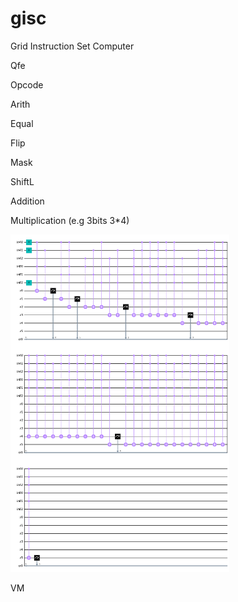 # gisc
Grid Instruction Set Computer

Qfe

Opcode


Arith

Equal

Flip

Mask

ShiftL

Addition

Multiplication (e.g 3bits 3*4)
<p align="left">
  <img src="quantumMultiplication.png" width="350" title="hover text">
</p>

VM
